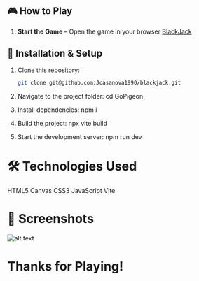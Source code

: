 # 

## 🎮 How to Play

1. **Start the Game** – Open the game in your browser [BlackJack](http://blackjack.jeremycasanova.me)


## 🚀 Installation & Setup

1. Clone this repository:
   ```sh
   git clone git@github.com:Jcasanova1990/blackjack.git

2. Navigate to the project folder:
cd GoPigeon

3. Install dependencies:
npm i

4. Build the project:
npx vite build

5. Start the development server:
npm run dev

# 🛠 Technologies Used
HTML5 Canvas
CSS3
JavaScript
Vite

# 📸 Screenshots
![alt text]()

# Thanks for Playing!